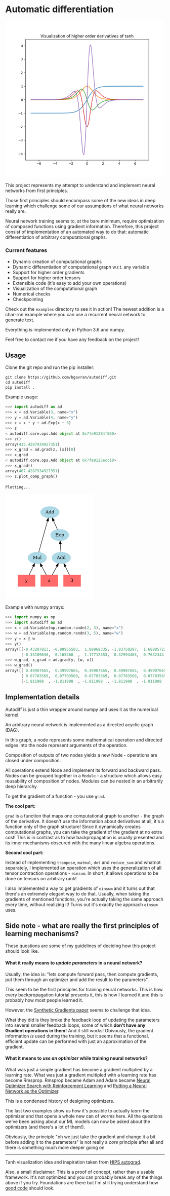 # Automatic differentiation 

![](/assets/higher_order.png)

This project represents my attempt to understand and implement neural networks from first principles.

Those first principles should encompass some of the new ideas in deep learning which challenge some of our assumptions of what neural networks really are.

Neural network training seems to, at the bare minimum, require optimization of composed functions using gradient information.
Therefore, this project consist of implementation of an automated way to do that: automatic differentiation of arbitrary computational graphs.

### Current features
* Dynamic creation of computational graphs
* Dynamic differentiation of computational graph w.r.t. any variable
* Support for higher order gradients
* Support for higher order tensors
* Extensible code (it's easy to add your own operations)
* Visualization of the computational graph
* Numerical checks
* Checkpointing

Check out the `examples` directory to see it in action! The newest addition is a char-rnn example where you can use a recurrent neural network to generate text.

Everything is implemented only in Python 3.6 and numpy.

Feel free to contact me if you have any feedback on the project!

## Usage

Clone the git repo and run the pip installer:

~~~~
git clone https://github.com/bgavran/autodiff.git
cd autodiff
pip install .
~~~~

Example usage:

```python
>>> import autodiff as ad
>>> x = ad.Variable(3, name="x")
>>> y = ad.Variable(4, name="y")
>>> z = x * y + ad.Exp(x + 3)
>>> z
< autodiff.core.ops.Add object at 0x7fe91284f080>
>>> z()
array(415.4287934927351)
>>> x_grad = ad.grad(z, [x])[0]
>>> x_grad
< autodiff.core.ops.Add object at 0x7fe9125ecc18>
>>> x_grad()
array(407.4287934927351)
>>> z.plot_comp_graph()

Plotting...
```

![](/assets/comp_graph.png)


Example with numpy arrays:

```python
>>> import numpy as np
>>> import autodiff as ad
>>> x = ad.Variable(np.random.randn(2, 3), name="x")
>>> w = ad.Variable(np.random.randn(3, 5), name="w")
>>> y = x @ w
>>> y()
array([[-0.43207813, -0.89955503,  1.08968335, -1.93750297,  1.68805722],
       [-0.33109636,  0.165466  ,  1.17712353,  0.32994463,  0.7632344 ]])
>>> w_grad, x_grad = ad.grad(y, [w, x])
>>> w_grad()
array([[ 0.49907665,  0.49907665,  0.49907665,  0.49907665,  0.49907665],
       [ 0.07703569,  0.07703569,  0.07703569,  0.07703569,  0.07703569],
       [-1.811908  , -1.811908  , -1.811908  , -1.811908  , -1.811908  ]])
```


## Implementation details

Autodiff is just a thin wrapper around numpy and uses it as the numerical kernel.

An arbitrary neural network is implemented as a directed acyclic graph (DAG).

In this graph, a node represents some mathematical operation and directed edges into the node represent arguments of the operation.

Composition of outputs of two nodes yields a new Node - operations are closed under composition.

All operations extend Node and implement its forward and backward pass.
Nodes can be grouped together in a `Module` - a structure which allows easy reusability of composition of nodes.
Modules can be nested in an arbitrarily deep hierarchy.

To get the gradient of a function - you use `grad`.

__The cool part:__

`grad` is a function that maps one computational graph to another - the graph of the derivative.
It doesn't use the information about derivatives at all, it's a function only of the graph structure!
Since it dynamically creates computational graphs, you can take the gradient of the gradient at no extra cost!
This is in contrast as to how backpropagation is usually presented and its inner mechanisms obscured with the many linear algebra operations. 

__Second cool part:__

Instead of implementing `tranpose`, `matmul`, `dot` and `reduce_sum` and whatnot separately, I implemented an operation which uses the generalization of all tensor contraction operations - `einsum`.
In short, it allows operations to be done on tensors on arbitrary rank! 

I also implemented a way to get gradients of `einsum` and it turns out that there's an extremely elegant way to do that.
Usually, when taking the gradients of mentioned functions, you're actually taking the same approach every time, without realizing it! Turns out it's exactly the approach `einsum` uses.

## Side note - what are really the first principles of learning mechanisms? 

These questions are some of my guidelines of deciding how this project should look like.

#### What it really means to _update parameters_ in a neural network?

Usually, the idea is: "lets compute forward pass, then compute gradients, put them through an optimizer and add the result to the parameters".

This seem to be the first principles for training neural networks.
This is how every backpropagation tutorial presents it, this is how I learned it and this is probably how most people learned it.

However, the [Synthetic Gradients paper](https://arxiv.org/abs/1608.05343) seems to challenge that idea.

What they did is they broke the feedback loop of updating the parameters into several smaller feedback loops, some of which __don't have any Gradient operations in them!__ And it still works! 
Obivously, the gradient information *is* used during the training, but it seems that a functional, efficient update can be performed with just an approximation of the gradient.

#### What it means to _use an optimizer_ while training neural networks?

What was just a simple gradient has become a gradient multiplied by a learning rate.
What was just a gradient multipled with a learning rate has become Rmsprop.
Rmsprop became Adam and Adam became [Neural Optimizer Search with Reinforcement Learning](http://proceedings.mlr.press/v70/bello17a/bello17a.pdf) and [Putting a Neural Network as the Optimizer](https://arxiv.org/abs/1606.04474).

This is a condensed history of designing optimizers.

The last two examples show us how it's possible to actually _learn_ the optimizer and that opens a whole new can of worms here.
All the questions we've been asking about our ML models can now be asked about the optimizers (and there's a lot of them!).

Obviously, the principle "oh we just take the gradient and change it a bit before adding it to the parameters" is not really a *core* principle after all and there is something much more deeper going on.

---

Tanh visualization idea and inspiration taken from [HIPS autograd](https://github.com/HIPS/autograd).

Also, a small disclaimer: This is a proof of concept, rather than a usable framework. It's not optimized and you can probably break any of the things above if you try. 
Foundations are there but I'm still trying understand how [good code](https://xkcd.com/844/) should look.
